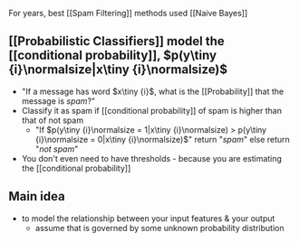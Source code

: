 For years, best [[Spam Filtering]] methods used [[Naive Bayes]]

## [[Probabilistic Classifiers]] model the [[conditional probability]], $p(y\tiny {i}\normalsize|x\tiny {i}\normalsize)$
- "If a message has word $x\tiny {i}$, what is the [[Probability]] that the message is $spam$?"
- Classify it as spam if [[conditional probability]] of spam is higher than that of not spam
	- "If $p(y\tiny {i}\normalsize = 1|x\tiny {i}\normalsize) > p(y\tiny {i}\normalsize = 0|x\tiny {i}\normalsize)$" return "$spam$" else return "$not\ spam$"
- You don't even need to have thresholds - because you are estimating the [[conditional probability]]
## Main idea
- to model the relationship between your input features & your output
	- assume that is governed by some unknown probability distribution